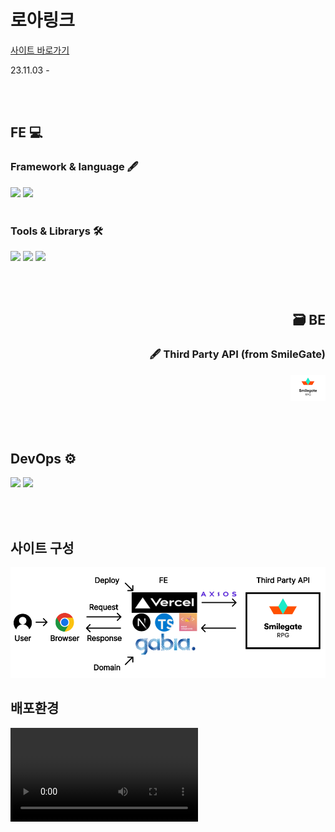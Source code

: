 # 로아링크

[사이트 바로가기](https://loa-link.info/)

23.11.03 -

<br><br>

## FE 💻

### Framework & language 🖋

<div>
<img src="https://img.shields.io/badge/Next.js-000000?style=flat&logo=Next.js&logoColor=white" />
  <img src="https://img.shields.io/badge/TypeScript-3178C6?style=flat&logo=TypeScript&logoColor=white" />
</div>

<br>

### Tools & Librarys 🛠

<div>
<img src="https://img.shields.io/badge/styledcomponents-DB7093?style=flat&logo=styled-components&logoColor=white" />
<img src="https://img.shields.io/badge/axios-5A29E4?style=flat&logo=axios&logoColor=white" />
<img src="https://img.shields.io/badge/husky-59666C?style=flat&logoColor=white" />
</div>

<br><br>

<div align="right">

## 🗃 BE

### 🖋 Third Party API (from SmileGate)

![![Alt text](%EC%8A%A4%EB%A7%88%EC%9D%BC%EA%B2%8C%EC%9D%B4%ED%8A%B8.png)](public/image/%EC%8A%A4%EB%A7%88%EC%9D%BC%EA%B2%8C%EC%9D%B4%ED%8A%B8.png)

</div>

<br><br>

## DevOps ⚙

<div>
<img src="https://img.shields.io/badge/vercel-000000?style=flat&logo=vercel&logoColor=white" />
<img src="https://img.shields.io/badge/Gabia-4285F4?style=flat&logoColor=white" />
</div>

<br><br>

## 사이트 구성

![Alt text](<public/image/로아링크 아키텍처.png>)

## 배포환경

<video src="%EB%A1%9C%EC%95%84%EB%A7%81%ED%81%AC%20%EC%8B%9C%EC%97%B0%EC%98%81%EC%83%81.mp4" controls title="Title"></video>
